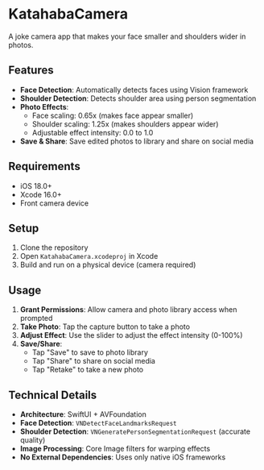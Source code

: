 # KatahabaCamera

A joke camera app that makes your face smaller and shoulders wider in photos.

## Features

- **Face Detection**: Automatically detects faces using Vision framework
- **Shoulder Detection**: Detects shoulder area using person segmentation
- **Photo Effects**:
  - Face scaling: 0.65x (makes face appear smaller)
  - Shoulder scaling: 1.25x (makes shoulders appear wider)
  - Adjustable effect intensity: 0.0 to 1.0
- **Save & Share**: Save edited photos to library and share on social media

## Requirements

- iOS 18.0+
- Xcode 16.0+
- Front camera device

## Setup

1. Clone the repository
2. Open `KatahabaCamera.xcodeproj` in Xcode
3. Build and run on a physical device (camera required)

## Usage

1. **Grant Permissions**: Allow camera and photo library access when prompted
2. **Take Photo**: Tap the capture button to take a photo
3. **Adjust Effect**: Use the slider to adjust the effect intensity (0-100%)
4. **Save/Share**: 
   - Tap "Save" to save to photo library
   - Tap "Share" to share on social media
   - Tap "Retake" to take a new photo

## Technical Details

- **Architecture**: SwiftUI + AVFoundation
- **Face Detection**: `VNDetectFaceLandmarksRequest`
- **Shoulder Detection**: `VNGeneratePersonSegmentationRequest` (accurate quality)
- **Image Processing**: Core Image filters for warping effects
- **No External Dependencies**: Uses only native iOS frameworks
